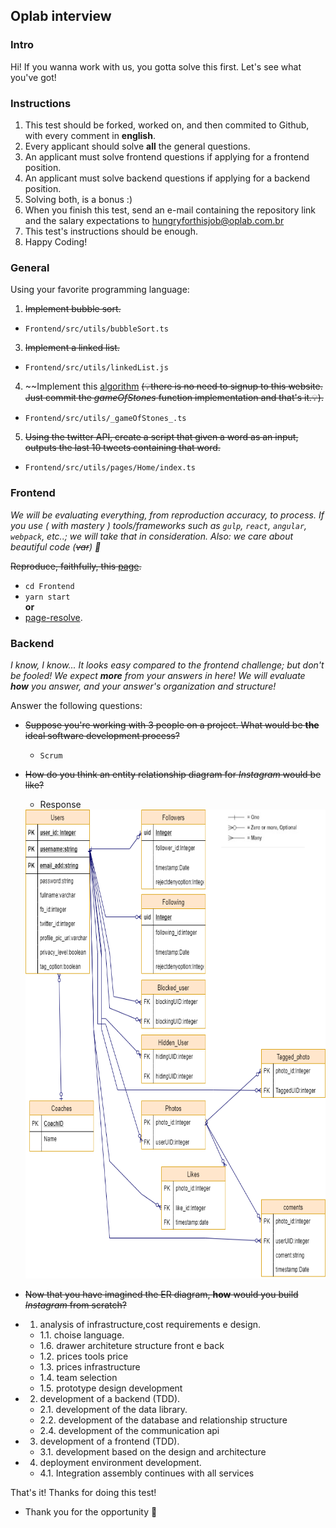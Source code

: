 ## Oplab interview

### Intro

Hi! If you wanna work with us, you gotta solve this first. Let's see what you've got!

### Instructions

1. This test should be forked, worked on, and then commited to Github, with every comment in **english**.
2. Every applicant should solve **all** the general questions.
3. An applicant must solve frontend questions if applying for a frontend position.
4. An applicant must solve backend questions if applying for a backend position.
5. Solving both, is a bonus :)
6. When you finish this test, send an e-mail containing the repository link and the salary expectations to <hungryforthisjob@oplab.com.br>
7. This test's instructions should be enough.
8. Happy Coding!

### General
Using your favorite programming language:

1. ~~Implement bubble sort.~~
 - ```Frontend/src/utils/bubbleSort.ts```
3. ~~Implement a linked list.~~

 - ```Frontend/src/utils/linkedList.js```
4. ~~Implement this [algorithm](https://www.hackerrank.com/challenges/game-of-stones-1)
~~(💡️there is no need to signup to this website. Just commit the _gameOfStones_ function implementation and that's it.💡️).~~

 - ```Frontend/src/utils/_gameOfStones_.ts```
5. ~~Using the twitter API, create a script that given a word as an input, outputs the last 10 tweets containing that word.~~<br>
 - ```Frontend/src/utils/pages/Home/index.ts```

### Frontend

_We will be evaluating everything, from reproduction accuracy, to process. If you use ( with mastery ) tools/frameworks such as `gulp`, `react`, `angular`, `webpack`, etc..; we will take that in consideration. Also: we care about beautiful code (~~var~~) 👾_

~~Reproduce, faithfully, this [page]( http://ydirection.com/Aria/index-3.html ).~~
 - ```cd Frontend```
 - ```yarn start```<br>
 **or**
 - [page-resolve]( https://andersonfrfilho.github.io/oplab-interview ).

### Backend

_I know, I know... It looks easy compared to the frontend challenge; but don't be fooled! We expect **more** from your answers in here! We will evaluate **how** you answer, and your answer's organization and structure!_

Answer the following questions:
- ~~Suppose you're working with 3 people on a project. What would be **the** ideal software development process?~~
  - ```Scrum```
- ~~How do you think an entity relationship diagram for _Instagram_ would be like?~~
  - Response

  <img src="./Backend/schema.png" alt="Markdown Monster icon" style="height: 750px;width:850px; margin-right:10px;" />

- ~~Now that you have imagined the ER diagram, **how** would you build _Instagram_ from scratch?~~
 - 1. analysis of infrastructure,cost requirements e design.
   - 1.1. choise language.
   - 1.6. drawer architeture structure front e back
   - 1.2. prices tools price
   - 1.3. prices infrastructure
   - 1.4. team selection
   - 1.5. prototype design development
 - 2. development of a backend (TDD).
   - 2.1. development of the data library.
   - 2.2. development of the database and relationship structure
   - 2.4. development of the communication api
 - 3. development of a frontend (TDD).
   - 3.1. development based on the design and architecture
 - 4. deployment environment development.
   - 4.1. Integration assembly continues with all services


That's it! Thanks for doing this test!
 - Thank you for the opportunity
🚀
